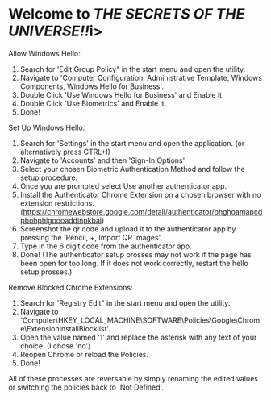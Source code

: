 <h1>Welcome to <i><b>THE SECRETS OF THE UNIVERSE!!</b></i>i></h1>

Allow Windows Hello:
1. Search for 'Edit Group Policy" in the start menu and open the utility.
2. Navigate to 'Computer Configuration, Administrative Template, Windows Components, Windows Hello for Business'.
3. Double Click 'Use Windows Hello for Business' and Enable it.
4. Double Click 'Use Biometrics' and Enable it.
5. Done!

Set Up Windows Hello:
1. Search for 'Settings' in the start menu and open the application. (or alternatively press CTRL+I)
2. Navigate to 'Accounts' and then 'Sign-In Options'
3. Select your chosen Biometric Authentication Method and follow the setup procedure.
4. Once you are prompted select Use another authenticator app.
5. Install the Authenticator Chrome Extension on a chosen browser with no extension restrictions. (https://chromewebstore.google.com/detail/authenticator/bhghoamapcdpbohphigoooaddinpkbai)
6. Screenshot the qr code and upload it to the authenticator app by pressing the 'Pencil, +, Import QR Images'.
7. Type in the 6 digit code from the authenticator app.
8. Done!
(The authenticator setup prosses may not work if the page has been open for too long. If it does not work correctly, restart the hello setup prosses.)

Remove Blocked Chrome Extensions:
1. Search for 'Registry Edit" in the start menu and open the utility.
2. Navigate to 'Computer\HKEY_LOCAL_MACHINE\SOFTWARE\Policies\Google\Chrome\ExtensionInstallBlocklist'.
3. Open the value named '1' and replace the asterisk with any text of your choice. (I chose 'no')
4. Reopen Chrome or reload the Policies.
5. Done!

All of these processes are reversable by simply renaming the edited values or switching the policies back to 'Not Defined'.
